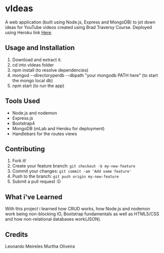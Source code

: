 # vIdeas
A web application (built using Node.js, Express and MongoDB) to jot down ideas for YouTube videos created using Brad Traversy Course.
Deployed using Heroku link [Here](https://obscure-ocean-68251.herokuapp.com/).

## Usage and Installation
1. Download and extract it.
2. cd into vIdeas folder
3. npm install (to resolve dependencies)
4. mongod --directoryperdb --dbpath "your mongodb PATH here" (to start the mongo local db)
5. npm start (to run the app)
  
## Tools Used
- Node.js and nodemon
- Express.js
- Bootstrap4
- MongoDB (mLab and Heroku for deployment)
- Handlebars for the routes views

## Contributing

1. Fork it!
2. Create your feature branch: `git checkout -b my-new-feature`
3. Commit your changes: `git commit -am 'Add some feature'`
4. Push to the branch: `git push origin my-new-feature`
5. Submit a pull request :D

## What i've Learned

With this project i learned how CRUD works, how Node.js and nodemon work being non-blocking IO, Bootstrap fundamentals as well as HTML5/CSS and how non-relational databases work(JSON).

## Credits

Leonardo Meireles Murtha Oliveira
